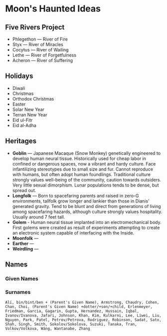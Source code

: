 # Moon's Haunted Ideas
## Five Rivers Project
* Phlegethon — River of Fire
* Styx — River of Miracles
* Cocytus — River of Wailing
* Lethe — River of Forgetfulness
* Acheron — River of Suffering
## Holidays
* Diwali
* Christmas
* Orthodox Christmas
* Easter
* Solar New Year
* Terran New Year
* Eid ul-Fitr
* Eid al-Adha

## Heritages
* **Goblin** — Japanese Macaque (Snow Monkey) genetically engineered to develop human neural tissue. Historically used for cheap labor in confined or dangerous spaces, now a vibrant and hardy culture. Face infantilizing stereotypes due to small size and fur. Cannot reproduce with humans, but often adopt human foundlings. Traditional culture strongly values well-being of the community, caution towards outsiders. Very little sexual dimorphism. Lunar populations tends to be dense, but spread out.
* **Longfolk** — Born to spacefaring parents and raised in zero-G environments, tallfolk grow longer and lankier than those in Dianis' generated gravity. Tend to be blunt and direct from generations of living among spacefaring hazards, although culture strongly values hospitality. Usually around 7 feet tall.
* **Golem** - Human neural tissue implanted into an electromechanical body. First golems were created as result of experiments attempting to create an electronic system capable of interfacing with the Inside.
* **Moonfolk** — 
* **Earther**  — 
* **Weirdling** —

## Names
### Given Names
### Surnames
    Ali, bin/bint/ben + (Parent's Given Name), Armstrong, Chaudry, Cohen, Chan, Choi, (Parent's Given Name) +dotter/+son/+child, Erlenmeyer, Friedman, Garcia, Gagarin, Gupta, Hernandez, Hussain, Iqbal, Ivanov/Ivanova, Jafari, Johnson, Khan, Kim, Kulkarni, Lee, Liwei, Liu, Nguyen, Park, Patel, Petrov/Petrova, Rodriguez, Robinson, Sadat, Sato, Shah, Singh, Smith, Sokolov/Sokolova, Suzuki, Tanaka, Tran, Volkov/Volkova, Wáng, Wantanabe, Zhang